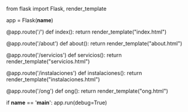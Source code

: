 from flask import Flask, render_template


app = Flask(__name__)

@app.route('/')
def index():
    return render_template("index.html")

@app.route('/about')
def about():
    return render_template("about.html")


@app.route('/servicios')
def servicios():
    return render_template("servicios.html")

@app.route('/instalaciones')
def instalaciones():
    return render_template("instalaciones.html")

@app.route('/ong')
def ong():
    return render_template("ong.html")


if __name__ == '__main__':
    app.run(debug=True)
    
    
